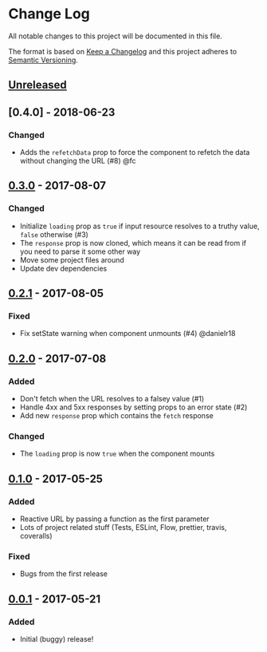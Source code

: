 # Change Log
All notable changes to this project will be documented in this file.

The format is based on [Keep a Changelog](http://keepachangelog.com/en/1.0.0/)
and this project adheres to [Semantic Versioning](http://semver.org/spec/v2.0.0.html).

## [Unreleased]

## [0.4.0] - 2018-06-23
### Changed
- Adds the `refetchData` prop to force the component to refetch the data without
  changing the URL (#8) @fc

## [0.3.0] - 2017-08-07
### Changed
- Initialize `loading` prop as `true` if input resource resolves to a truthy
  value, `false` otherwise (#3)
- The `response` prop is now cloned, which means it can be read from if you need
  to parse it some other way
- Move some project files around
- Update dev dependencies

## [0.2.1] - 2017-08-05
### Fixed
- Fix setState warning when component unmounts (#4) @danielr18

## [0.2.0] - 2017-07-08
### Added
- Don't fetch when the URL resolves to a falsey value (#1)
- Handle 4xx and 5xx responses by setting props to an error state (#2)
- Add new `response` prop which contains the `fetch` response

### Changed
- The `loading` prop is now `true` when the component mounts

## [0.1.0] - 2017-05-25
### Added
- Reactive URL by passing a function as the first parameter
- Lots of project related stuff (Tests, ESLint, Flow, prettier, travis,
  coveralls)

### Fixed
- Bugs from the first release

## [0.0.1] - 2017-05-21
### Added
- Initial (buggy) release!

[Unreleased]: https://github.com/esphen/fetch-hoc/compare/0.3.0...HEAD
[0.3.0]: https://github.com/esphen/fetch-hoc/compare/0.2.1...0.3.0
[0.2.1]: https://github.com/esphen/fetch-hoc/compare/0.2.0...0.2.1
[0.2.0]: https://github.com/esphen/fetch-hoc/compare/0.1.0...0.2.0
[0.1.0]: https://github.com/esphen/fetch-hoc/compare/0.0.1...0.1.0
[0.0.1]: https://github.com/esphen/fetch-hoc/commit/148b67fdfd0ad40439fc4a8f2e61418fa823441b
